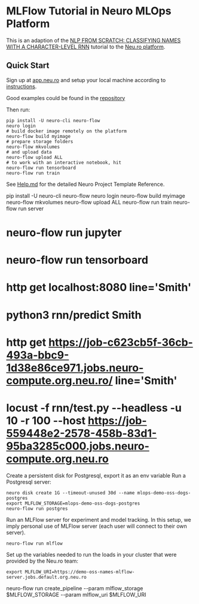 # MLFlow Tutorial in Neuro MLOps Platform 

This is an adaption of the [NLP FROM SCRATCH: CLASSIFYING NAMES WITH A CHARACTER-LEVEL RNN](https://pytorch.org/tutorials/intermediate/char_rnn_classification_tutorial.html) tutorial to the [Neu.ro platform](https://neu.ro).

## Quick Start

Sign up at [app.neu.ro](https://app.neu.ro) and setup your local machine according to [instructions](https://docs.neu.ro/).

Good examples could be found in the [repository](https://github.com/amesar/mlflow-examples)
 
Then run:

```shell
pip install -U neuro-cli neuro-flow
neuro login
# build docker image remotely on the platform
neuro-flow build myimage
# prepare storage folders
neuro-flow mkvolumes
# and upload data
neuro-flow upload ALL
# to work with an interactive notebook, hit
neuro-flow run tensorboard
neuro-flow run train
```

See [Help.md](HELP.md) for the detailed Neuro Project Template Reference.


pip install -U neuro-cli neuro-flow
neuro login
neuro-flow build myimage
neuro-flow mkvolumes
neuro-flow upload ALL
neuro-flow run train
neuro-flow run server
# neuro-flow run jupyter
# neuro-flow run tensorboard
# http get localhost:8080 line='Smith'
# python3 rnn/predict Smith
# http get https://job-c623cb5f-36cb-493a-bbc9-1d38e86ce971.jobs.neuro-compute.org.neu.ro/ line='Smith'
# locust -f rnn/test.py --headless -u 10 -r 100 --host https://job-559448e2-2578-458b-83d1-95ba3285c000.jobs.neuro-compute.org.neu.ro


Create a persistent disk for Postgresql, export it as an env variable
Run a Postgresql server:
```shell
neuro disk create 1G --timeout-unused 30d --name mlops-demo-oss-dogs-postgres
export MLFLOW_STORAGE=mlops-demo-oss-dogs-postgres
neuro-flow run postgres
```

Run an MLFlow server for experiment and model tracking. In this setup, we imply personal use of MLFlow server (each user will connect to their own server).

```shell
neuro-flow run mlflow
```

Set up the variables needed to run the loads in your cluster that were provided by the Neu.ro team:

```shell
export MLFLOW_URI=https://demo-oss-names-mlflow-server.jobs.default.org.neu.ro
```

neuro-flow run create_pipeline --param mlflow_storage $MLFLOW_STORAGE --param mlflow_uri $MLFLOW_URI
